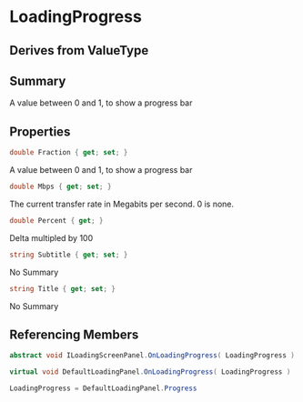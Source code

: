 # LoadingProgress

## Derives from ValueType

## Summary

A value between 0 and 1, to show a progress bar
## Properties

```c#
double Fraction { get; set; } 
```
A value between 0 and 1, to show a progress bar
```c#
double Mbps { get; set; } 
```
The current transfer rate in Megabits per second. 0 is none.
```c#
double Percent { get; } 
```
Delta multipled by 100
```c#
string Subtitle { get; set; } 
```
No Summary
```c#
string Title { get; set; } 
```
No Summary
## Referencing Members

```c#
abstract void ILoadingScreenPanel.OnLoadingProgress( LoadingProgress ) 
```
```c#
virtual void DefaultLoadingPanel.OnLoadingProgress( LoadingProgress ) 
```
```c#
LoadingProgress = DefaultLoadingPanel.Progress
```
